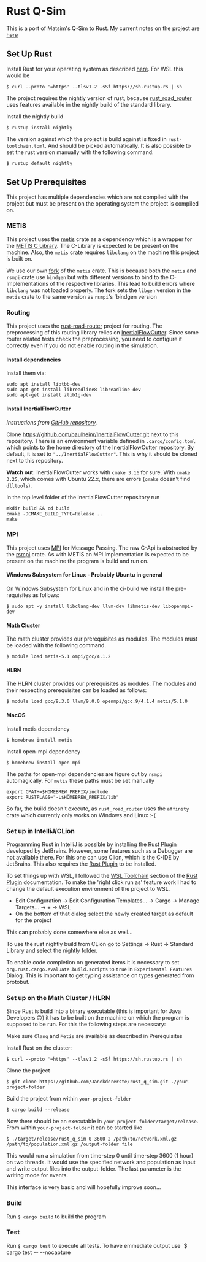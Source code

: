 # Rust Q-Sim

This is a port of Matsim's Q-Sim to Rust. My current notes on the project
are [here](https://docs.google.com/document/d/1DkrSJ7KnKXfy2qg8wWyE7c9OPqOUB63px6wmkwuIS9M/edit?usp=sharing)

## Set Up Rust

Install Rust for your operating system as described [here](https://www.rust-lang.org/tools/install). For WSL this would
be

```
$ curl --proto '=https' --tlsv1.2 -sSf https://sh.rustup.rs | sh
```
The project requires the nightly version of rust, because [rust_road_router](https://github.com/kit-algo/rust_road_router)
uses features available in the nightly build of the standard library. 

Install the nightly build
```
$ rustup install nightly
```
The version against which the project is build against is fixed in `rust-toolchain.toml`. And
should be picked automatically. It is also possible to set the rust version manually with the 
following command:

```
$ rustup default nightly
```

## Set Up Prerequisites
This project has multiple dependencies which are not compiled with the project but must be 
present on the operating system the project is compiled on.

### METIS
This project uses the [metis](https://crates.io/crates/metis) crate as a dependency which
is a wrapper for the [METIS C Library](https://github.com/KarypisLab/METIS). The C-Library is 
expected to be present on the machine. Also, the `metis` crate requires `libclang` on the machine 
this project is built on.

We use our own [fork](https://github.com/Janekdererste/metis-rs) of the `metis` crate. This is because
both the `metis` and `rsmpi` crate use `bindgen` but with different versions to bind to the 
C-Implementations of the respective libraries. This lead to build errors where `libclang` was 
not loaded properly. The fork sets the `libgen` version in the `metis` crate to the same 
version as `rsmpi`'s `bindgen version 

### Routing
This project uses the [rust-road-router](https://github.com/kit-algo/rust_road_router) project for routing.
The preprocessing of this routing library relies on [InertialFlowCutter](https://github.com/paulheinr/InertialFlowCutter).
Since some router related tests check the preprocessing, you need to configure it correctly even if you do not enable routing in the simulation.

#### Install dependencies
Install them via:

```shell
sudo apt install libtbb-dev
sudo apt-get install libreadline8 libreadline-dev
sudo apt-get install zlib1g-dev
```

#### Install InertialFlowCutter
_Instructions from [GitHub repository](https://github.com/kit-algo/InertialFlowCutter/)._

Clone https://github.com/paulheinr/InertialFlowCutter.git next to this repository. 
There is an environment variable defined in `.cargo/config.toml` which points to the home directory of the InertialFlowCutter repository.
By default, it is set to `"../InertialFlowCutter"`. This is why it should be cloned next to this repository.

**Watch out:** InertialFlowCutter works with `cmake 3.16` for sure. With `cmake 3.25`, which comes with Ubuntu 22.x, there are errors (`cmake` doesn't find `dlltools`).

In the top level folder of the InertialFlowCutter repository run

```shell
mkdir build && cd build
cmake -DCMAKE_BUILD_TYPE=Release ..
make
```

### MPI
This project uses [MPI](https://docs.open-mpi.org/en/v5.0.x/) for Message Passing. The raw
C-Api is abstracted by the [rsmpi](https://github.com/rsmpi/rsmpi) crate. As with METIS an MPI
Implementation is expected to be present on the machine the program is build and run on.

#### Windows Subsystem for Linux - Probably Ubuntu in general

On Windows Subsystem for Linux and in the ci-build we install the pre-requisites as follows:
```
$ sudo apt -y install libclang-dev llvm-dev libmetis-dev libopenmpi-dev
```

#### Math Cluster

The math cluster provides our prerequisites as modules. The modules must be loaded with the 
following command.

```
$ module load metis-5.1 ompi/gcc/4.1.2
```

#### HLRN

The HLRN cluster provides our prerequisites as modules. The modules and their respecting
prerequisites can be loaded as follows:

```
$ module load gcc/9.3.0 llvm/9.0.0 openmpi/gcc.9/4.1.4 metis/5.1.0
```

#### MacOS
Install metis dependency
```
$ homebrew install metis
```
Install open-mpi dependency
```
$ homebrew install open-mpi
```
The paths for open-mpi dependencies are figure out by `rsmpi` automagically. For `metis` these paths must be set manually
```
export CPATH=$HOMEBREW_PREFIX/include
export RUSTFLAGS="-L$HOMEBREW_PREFIX/lib"
```
So far, the build doesn't execute, as `rust_road_router` uses the `affinity` crate which currently only works on Windows and Linux :-(


### Set up in IntelliJ/CLion

Programming Rust in IntelliJ is possible by installing
the [Rust Plugin](https://plugins.jetbrains.com/plugin/8182-rust/docs) developed by JetBrains. However, some features
such as a Debugger are not available there. For this one can use Clion, which is the C-IDE by JetBrains. This also
requires the [Rust Plugin](https://plugins.jetbrains.com/plugin/8182-rust/docs) to be installed.

To set things up with WSL, I followed
the [WSL Toolchain](https://plugins.jetbrains.com/plugin/8182-rust/docs/rust-project-settings.html#wsl-toolchain)
section of the [Rust Plugin](https://plugins.jetbrains.com/plugin/8182-rust/docs) documentation. To make the 'right
click run as'
feature work I had to change the default execution environment of the project to WSL.

- Edit Configuration -> Edit Configuration Templates... ->
  Cargo -> Manage Targets... -> + -> WSL
- On the bottom of that dialog select the newly created target as default for the project

This can probably done somewhere else as well...

To use the rust nightly build from CLion go to Settings -> Rust -> Standard Library and select the nightly folder.

To enable code completion on generated items it is necessary to set `org.rust.cargo.evaluate.build.scripts` to `true`
in `Experimental Features` Dialog. This is important to get typing assistance on types generated
from protobuf.

### Set up on the Math Cluster / HLRN

Since Rust is build into a binary executable (this is important for Java Developers 🙃) it has to be built on the
machine on which the program is supposed to be run. For this the following steps are necessary:

Make sure `Clang` and `Metis` are available as described in Prerequisites

Install Rust on the cluster:

```
$ curl --proto '=https' --tlsv1.2 -sSf https://sh.rustup.rs | sh
```

Clone the project

```
$ git clone https://github.com/Janekdererste/rust_q_sim.git ./your-project-folder
```

Build the project from within `your-project-folder`

```
$ cargo build --release
```

Now there should be an executable in `your-project-folder/target/release`. From within `your-project-folder` it can
be started like

```
$ ./target/release/rust_q_sim 0 3600 2 /path/to/network.xml.gz /path/to/population.xml.gz /output-folder file
```

This would run a simulation from time-step 0 until time-step 3600 (1 hour) on two threads. It would use the
specified network and population as input and write output files into the output-folder. The last parameter is
the writing mode for events.

This interface is very basic and will hopefully improve soon...

### Build

Run `$ cargo build` to build the program

### Test

Run `$ cargo test` to execute all tests. To have emmediate output use `$ cargo test -- --nocapture
